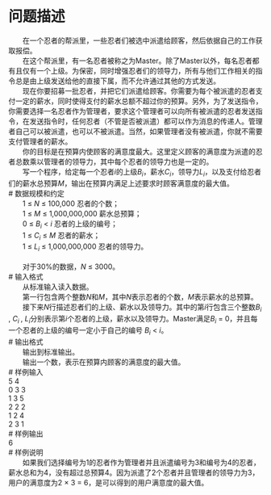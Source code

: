 <div id="pcont1" style="margin-top:20px; display:block;">

# 问题描述

<div class="pdcont">　　在一个忍者的帮派里，一些忍者们被选中派遣给顾客，然后依据自己的工作获取报偿。<br/>
　　在这个帮派里，有一名忍者被称之为Master。除了Master以外，每名忍者都有且仅有一个上级。为保密，同时增强忍者们的领导力，所有与他们工作相关的指令总是由上级发送给他的直接下属，而不允许通过其他的方式发送。<br/>
　　现在你要招募一批忍者，并把它们派遣给顾客。你需要为每个被派遣的忍者支付一定的薪水，同时使得支付的薪水总额不超过你的预算。另外，为了发送指令，你需要选择一名忍者作为管理者，要求这个管理者可以向所有被派遣的忍者发送指令，在发送指令时，任何忍者（不管是否被派遣）都可以作为消息的传递人。管理者自己可以被派遣，也可以不被派遣。当然，如果管理者没有被派遣，你就不需要支付管理者的薪水。<br/>
　　你的目标是在预算内使顾客的满意度最大。这里定义顾客的满意度为派遣的忍者总数乘以管理者的领导力，其中每个忍者的领导力也是一定的。<br/>
　　写一个程序，给定每一个忍者<i>i</i>的上级<i>B<sub>i</sub></i>，薪水<i>C<sub>i</sub></i>，领导力<i>L<sub>i</sub></i>，以及支付给忍者们的薪水总预算<i>M</i>，输出在预算内满足上述要求时顾客满意度的最大值。</div>
# 数据规模和约定

<div class="pdcont">　　1 ≤ <i>N</i> ≤ 100,000                              忍者的个数；<br/>
　　1 ≤ <i>M</i> ≤ 1,000,000,000                   薪水总预算；<br/>
　　0 ≤ <i>B<sub>i</sub></i> &lt; <i>i</i>                                         忍者的上级的编号；<br/>
　　1 ≤ <i>C<sub>i</sub></i> ≤ <i>M</i>                                       忍者的薪水；<br/>
　　1 ≤ <i>L<sub>i</sub></i> ≤ 1,000,000,000                   忍者的领导力。<br/>
<br/>
　　对于30%的数据，<i>N</i> ≤ 3000。</div>
# 输入格式

<div class="pdcont">　　从标准输入读入数据。<br/>
　　第一行包含两个整数<i>N</i>和<i>M</i>，其中<i>N</i>表示忍者的个数，<i>M</i>表示薪水的总预算。<br/>
　　接下来<i>N</i>行描述忍者们的上级、薪水以及领导力。其中的第<i>i</i>行包含三个整数<i>B<sub>i </sub></i>, <i>C<sub>i </sub></i>, <i>L<sub>i</sub></i>分别表示第<i>i</i>个忍者的上级，薪水以及领导力。Master满足<i>B<sub>i</sub></i> = 0，并且每一个忍者的上级的编号一定小于自己的编号 <i>B<sub>i</sub></i> &lt; <i>i</i>。</div>
# 输出格式

<div class="pdcont">　　输出到标准输出。<br/>
　　输出一个数，表示在预算内顾客的满意度的最大值。</div>
# 样例输入

<div class="pddata">5 4<br/>
0 3 3<br/>
1 3 5<br/>
2 2 2<br/>
1 2 4<br/>
2 3 1</div>
# 样例输出

<div class="pddata">6</div>
# 样例说明

<div class="pdcont">　　如果我们选择编号为1的忍者作为管理者并且派遣编号为3和编号为4的忍者，薪水总和为4，没有超过总预算4。因为派遣了2个忍者并且管理者的领导力为3，用户的满意度为2 × 3 = 6，是可以得到的用户满意度的最大值。</div>

</div>